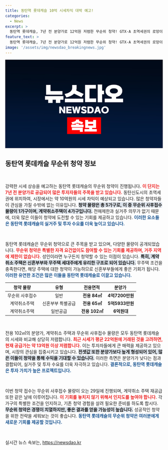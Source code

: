 ```yaml
---
title: 동탄역 롯데캐슬 10억 시세차익 대박 예고!
categories:
  - News
excerpt: >
  동탄역 롯데캐슬, 7년 전 분양가로 12억원 저렴한 무순위 청약! GTX-A 초역세권의 로망이 현실로, 전매와 실거주 의무 없어 클릭해보세요!
feature_text: >
  동탄역 롯데캐슬, 7년 전 분양가로 12억원 저렴한 무순위 청약! GTX-A 초역세권의 로망이 현실로, 전매와 실거주 의무 없어 클릭해보세요!
image: '/assets/img/newsdao_breakingnews.jpg'
---
```


<p><img src="/assets/img/newsdao_breakingnews.jpg" alt="pcversion 속보" /></p>

<h2 data-ke-size="size26">동탄역 롯데캐슬 무순위 청약 정보</h2>

<p data-ke-size="size16">&nbsp;</p>

<p>강력한 시세 상승을 예고하는 동탄역 롯데캐슬의 무순위 청약이 진행됩니다. <b><span style="color: #ee2323;">이 단지는 7년 전 분양가로 공급되어 많은 투자자들의 주목을 받고 있습니다.</span></b> 동탄신도시의 초역세권에 위치하여, 시장에서는 약 10억원의 시세 차익이 예상되고 있습니다. 많은 청약자들이 관심을 가질 수밖에 없는 이유입니다. <b><span style="background-color: #21538527;">청약 물량은 총 5가구로, 이 중 무순위 사후접수 물량이 1가구이며, 계약취소주택이 4가구입니다.</span></b> 전매제한과 실거주 의무가 없기 때문에, 더욱 많은 이들이 청약에 도전할 수 있는 기회를 제공하고 있습니다. <b><span style="color: #1a5490;">이러한 요소들은 동탄역 롯데캐슬의 실거주 및 투자 수요를 더욱 높이고 있습니다.</span></b></p>

<p data-ke-size="size16">&nbsp;</p>

<p>동탄역 롯데캐슬은 무순위 청약으로 큰 주목을 받고 있으며, 다양한 물량이 공개되었습니다. <b><span style="color: #ee2323;">무순위 청약은 특별한 자격 요건없이도 참여할 수 있는 기회를 제공하며, 거주 지역에 제한이 없습니다.</span></b> 성인이라면 누구든지 청약할 수 있는 이점이 있습니다. <b><span style="background-color: #21538527;">특히, 계약취소 주택은 신혼부부와 무주택 세대주에게 유리한 구조로 되어 있습니다.</span></b> 무주택 조건을 충족한다면, 해당 주택에 대한 청약이 가능하므로 신혼부부들에게 좋은 기회가 됩니다. <b><span style="color: #1a5490;">이러한 유연한 조건은 많은 이들을 동탄역 롯데캐슬로 이끌고 있습니다.</span></b></p>

<table style="width: 100%;">
    <thead>
        <tr>
            <th style="text-align: center;">청약 물량&nbsp;</th>
            <th style="text-align: center;">유형&nbsp;</th>
            <th style="text-align: center;">전용면적&nbsp;</th>
            <th style="text-align: center;">분양가&nbsp;</th>
        </tr>
    </thead>
    <tbody>
        <tr>
            <td style="text-align: center; height: 17px;">무순위 사후접수&nbsp;</td>
            <td style="text-align: center; height: 17px;">일반&nbsp;</td>
            <td style="text-align: center; height: 17px;"><b>전용 84㎡</b></td>
            <td style="text-align: center; height: 17px;"><b>4억7200만원</b></td>
        </tr>
        <tr>
            <td style="text-align: center; height: 17px;">계약취소주택&nbsp;</td>
            <td style="text-align: center; height: 17px;">신혼부부 특별공급&nbsp;</td>
            <td style="text-align: center; height: 17px;"><b>전용 65㎡</b></td>
            <td style="text-align: center; height: 17px;"><b>5억5933만원</b></td>
        </tr>
        <tr>
            <td style="text-align: center; height: 17px;">계약취소주택&nbsp;</td>
            <td style="text-align: center; height: 17px;">일반공급&nbsp;</td>
            <td style="text-align: center; height: 17px;"><b>전용 102㎡</b></td>
            <td style="text-align: center; height: 17px;"><b>6억원대</b></td>
        </tr>
    </tbody>
</table>

<p data-ke-size="size16">&nbsp;</p>

<p>전용 102㎡의 분양가, 계약취소 주택과 무순위 사후접수 물량은 모두 동탄역 롯데캐슬의 시세와 비교해 상당히 저렴합니다. <b><span style="color: #ee2323;">최근 시세가 평균 22억원에 거래된 것을 고려하면, 현재 공급가는 약 13억원 이상 저렴합니다.</span></b> 이는 투자자들에게 큰 매력을 제공하고 있으며, 시장의 관심을 집중시키고 있습니다. <b><span style="background-color: #21538527;">전셋값 또한 분양가보다 높게 형성되어 있어, 많은 이들이 청약을 통해 수익을 기대할 수 있습니다.</span></b> 이러한 측면은 분양가가 낮다는 점과 결합되어, 실거주 및 투자 수요를 더욱 자극하고 있습니다. <b><span style="color: #1a5490;">결론적으로, 동탄역 롯데캐슬은 투자 가치가 높은 프로젝트입니다.</span></b></p>

<p data-ke-size="size16">&nbsp;</p>

<p>이번 청약 접수는 무순위 사후접수 물량이 오는 29일에 진행되며, 계약취소 주택 재공급 또한 같은 날에 이루어집니다. <b><span style="color: #ee2323;">이 기회를 놓치지 않기 위해서 인지도를 높여야 합니다.</span></b> 각 가구의 특별한 조건을 인지하고, 기존 청약 경험을 살려 필요한 준비를 하도록 합시다. <b><span style="background-color: #21538527;">무순위 청약은 경쟁이 치열하지만, 좋은 결과를 얻을 가능성이 높습니다.</span></b> 성공적인 청약을 위한 전략을 세워보는 것이 좋습니다. <b><span style="color: #1a5490;">동탄역 롯데캐슬의 무순위 청약은 여러분에게 새로운 기회를 제공할 것입니다.</span></b></p>

<p data-ke-size="size16">&nbsp;</p>
실시간 뉴스 속보는, <a href="https://newsdao.kr" rel="dofollow">https://newsdao.kr</a>


